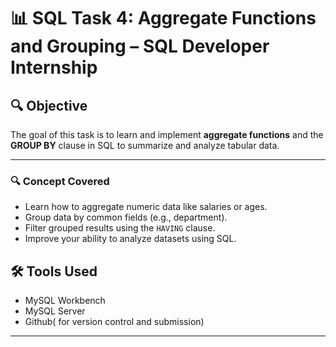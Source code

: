 # 📊 SQL Task 4: Aggregate Functions and Grouping – SQL Developer Internship

## 🔍 Objective
The goal of this task is to learn and implement **aggregate functions** and the **GROUP BY** clause in SQL to summarize and analyze tabular data.

---

### 🔍 Concept Covered 
- Learn how to aggregate numeric data like salaries or ages.
- Group data by common fields (e.g., department).
- Filter grouped results using the `HAVING` clause.
- Improve your ability to analyze datasets using SQL.


## 🛠 Tools Used
- MySQL Workbench
- MySQL Server
- Github( for version control and submission)

---



